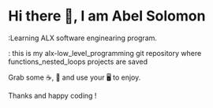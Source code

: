 # Hi there :wave:, I am Abel Solomon

:Learning ALX software enginearing program.

: this is my alx-low_level_programming git repository where functions_nested_loops projects are saved

Grab some :coffee:, :pizza: and use your :desktop_computer: to enjoy.

Thanks and happy coding !